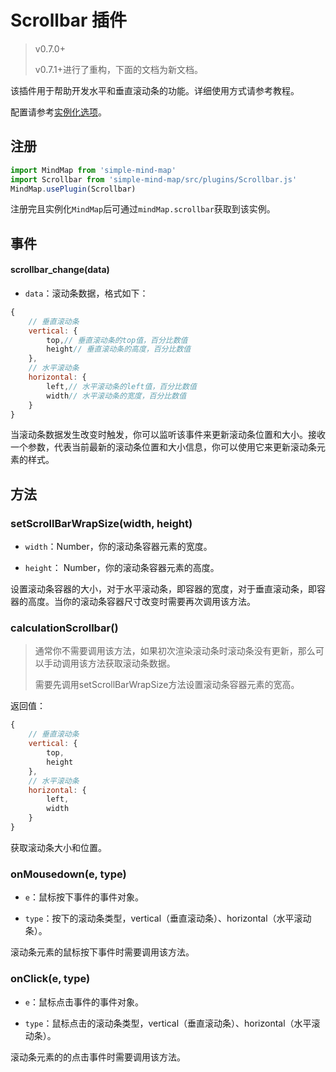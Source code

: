 # Scrollbar 插件

> v0.7.0+
>
> v0.7.1+进行了重构，下面的文档为新文档。

该插件用于帮助开发水平和垂直滚动条的功能。详细使用方式请参考教程。

配置请参考[实例化选项](../api/constructor/constructor-options.html#_9-scrollbar插件)。

## 注册

```js
import MindMap from 'simple-mind-map'
import Scrollbar from 'simple-mind-map/src/plugins/Scrollbar.js'
MindMap.usePlugin(Scrollbar)
```

注册完且实例化`MindMap`后可通过`mindMap.scrollbar`获取到该实例。

## 事件

#### scrollbar_change(data)

- `data`：滚动条数据，格式如下：

```js
{
    // 垂直滚动条
    vertical: {
        top,// 垂直滚动条的top值，百分比数值
        height// 垂直滚动条的高度，百分比数值
    },
    // 水平滚动条
    horizontal: {
        left,// 水平滚动条的left值，百分比数值
        width// 水平滚动条的宽度，百分比数值
    }
}
```

当滚动条数据发生改变时触发，你可以监听该事件来更新滚动条位置和大小。接收一个参数，代表当前最新的滚动条位置和大小信息，你可以使用它来更新滚动条元素的样式。

## 方法

### setScrollBarWrapSize(width, height)

- `width`：Number，你的滚动条容器元素的宽度。

- `height`： Number，你的滚动条容器元素的高度。

设置滚动条容器的大小，对于水平滚动条，即容器的宽度，对于垂直滚动条，即容器的高度。当你的滚动条容器尺寸改变时需要再次调用该方法。

### calculationScrollbar()

> 通常你不需要调用该方法，如果初次渲染滚动条时滚动条没有更新，那么可以手动调用该方法获取滚动条数据。
>
> 需要先调用setScrollBarWrapSize方法设置滚动条容器元素的宽高。

返回值：

```js
{
    // 垂直滚动条
    vertical: {
        top,
        height
    },
    // 水平滚动条
    horizontal: {
        left,
        width
    }
}
```

获取滚动条大小和位置。

### onMousedown(e, type)

- `e`：鼠标按下事件的事件对象。

- `type`：按下的滚动条类型，vertical（垂直滚动条）、horizontal（水平滚动条）。

滚动条元素的鼠标按下事件时需要调用该方法。

### onClick(e, type)

- `e`：鼠标点击事件的事件对象。

- `type`：鼠标点击的滚动条类型，vertical（垂直滚动条）、horizontal（水平滚动条）。

滚动条元素的的点击事件时需要调用该方法。